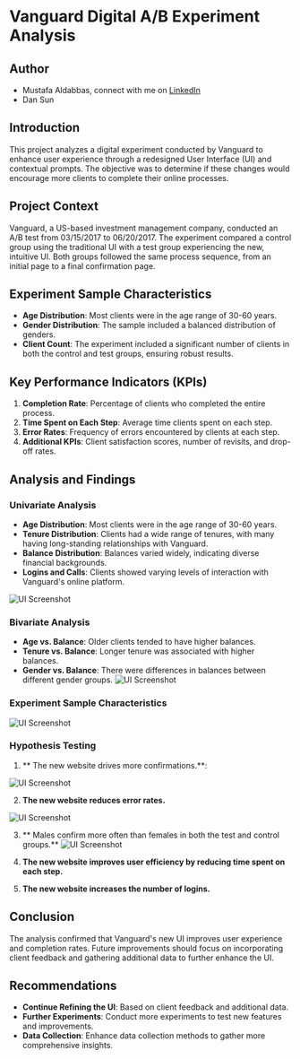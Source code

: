 
# Vanguard Digital A/B Experiment Analysis

## Author 
* Mustafa Aldabbas, connect with me on [LinkedIn](https://www.linkedin.com/in/mustafa-aldabbas-85256b95/)
* Dan Sun
  
## Introduction

This project analyzes a digital experiment conducted by Vanguard to enhance user experience through a redesigned User Interface (UI) and contextual prompts. The objective was to determine if these changes would encourage more clients to complete their online processes.

## Project Context

Vanguard, a US-based investment management company, conducted an A/B test from 03/15/2017 to 06/20/2017. The experiment compared a control group using the traditional UI with a test group experiencing the new, intuitive UI. Both groups followed the same process sequence, from an initial page to a final confirmation page.

## Experiment Sample Characteristics

- **Age Distribution**: Most clients were in the age range of 30-60 years.
- **Gender Distribution**: The sample included a balanced distribution of genders.
- **Client Count**: The experiment included a significant number of clients in both the control and test groups, ensuring robust results.

## Key Performance Indicators (KPIs)

1. **Completion Rate**: Percentage of clients who completed the entire process.
2. **Time Spent on Each Step**: Average time clients spent on each step.
3. **Error Rates**: Frequency of errors encountered by clients at each step.
4. **Additional KPIs**: Client satisfaction scores, number of revisits, and drop-off rates.

## Analysis and Findings

### Univariate Analysis
- **Age Distribution**: Most clients were in the age range of 30-60 years.
- **Tenure Distribution**: Clients had a wide range of tenures, with many having long-standing relationships with Vanguard.
- **Balance Distribution**: Balances varied widely, indicating diverse financial backgrounds.
- **Logins and Calls**: Clients showed varying levels of interaction with Vanguard's online platform.
  
![UI Screenshot](https://github.com/MustafaAldabbas/Vanguard-Digital-Experiment-Analysis-/blob/main/Visuals%20/Age%20distribution.png)


### Bivariate Analysis
- **Age vs. Balance**: Older clients tended to have higher balances.
- **Tenure vs. Balance**: Longer tenure was associated with higher balances.
- **Gender vs. Balance**: There were differences in balances between different gender groups.
![UI Screenshot](  https://github.com/MustafaAldabbas/Vanguard-Digital-Experiment-Analysis-/blob/main/Visuals%20/gender%20vs%20Balance.png)
  

### Experiment Sample Characteristics
![UI Screenshot](https://github.com/MustafaAldabbas/Vanguard-Digital-Experiment-Analysis-/blob/main/Visuals%20/number%20clients%2C%20test%2Ccontro.png)

### Hypothesis Testing
1. ** The new website drives more confirmations.**:

![UI Screenshot](https://github.com/MustafaAldabbas/Vanguard-Digital-Experiment-Analysis-/blob/main/Visuals%20/completion%20rate%20.png)

2. **The new website reduces error rates.**
   
![UI Screenshot](https://github.com/MustafaAldabbas/Vanguard-Digital-Experiment-Analysis-/blob/main/Visuals%20/error%20rate%20.png)

3. ** Males confirm more often than females in both the test and control groups.**
![UI Screenshot](https://github.com/MustafaAldabbas/Vanguard-Digital-Experiment-Analysis-/blob/main/Visuals%20/gender%2Ctest%2Ccontrol.png)

4. **The new website improves user efficiency by reducing time spent on each step.**

5. **The new website increases the number of logins.** 

## Conclusion

The analysis confirmed that Vanguard's new UI improves user experience and completion rates. Future improvements should focus on incorporating client feedback and gathering additional data to further enhance the UI.

## Recommendations

- **Continue Refining the UI**: Based on client feedback and additional data.
- **Further Experiments**: Conduct more experiments to test new features and improvements.
- **Data Collection**: Enhance data collection methods to gather more comprehensive insights.
